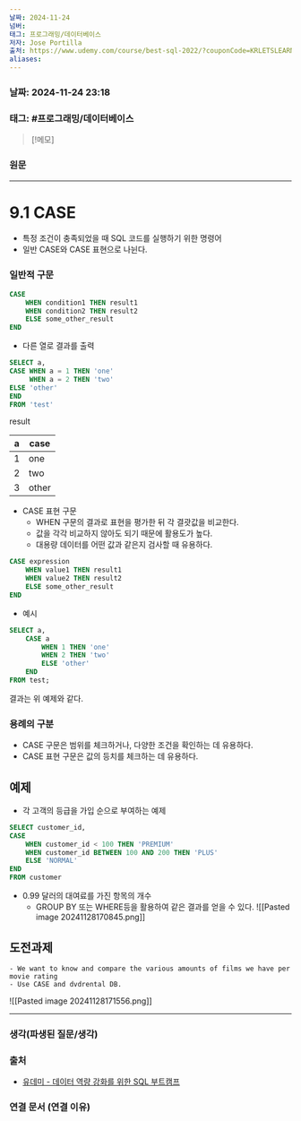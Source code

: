 ```yaml
---
날짜: 2024-11-24
넘버: 
태그: 프로그래밍/데이터베이스
저자: Jose Portilla
출처: https://www.udemy.com/course/best-sql-2022/?couponCode=KRLETSLEARNNOW
aliases:
---
```

### 날짜:  2024-11-24 23:18

### 태그: #프로그래밍/데이터베이스 

>[!메모]
>

### 원문
---
# 9.1 CASE
- 특정 조건이 충족되었을 때 SQL 코드를 실행하기 위한 명령어
- 일반 CASE와 CASE 표현으로 나뉜다.
### 일반적 구문
```sql
CASE
	WHEN condition1 THEN result1
	WHEN condition2 THEN result2
	ELSE some_other_result
END
```
- 다른 열로 결과를 출력
```sql
SELECT a,
CASE WHEN a = 1 THEN 'one'
 	 WHEN a = 2 THEN 'two'
ELSE 'other'
END
FROM 'test'
```
result

| a   | case  |
| --- | ----- |
| 1   | one   |
| 2   | two   |
| 3   | other |
- CASE 표현 구문
	- WHEN 구문의 결과로 표현을 평가한 뒤 각 결괏값을 비교한다.
	- 값을 각각 비교하지 않아도 되기 때문에 활용도가 높다.
	- 대용량 데이터를 어떤 값과 같은지 검사할 때 유용하다.
```sql
CASE expression
	WHEN value1 THEN result1
	WHEN value2 THEN result2
	ELSE some_other_result
END
```
- 예시
```sql
SELECT a,
	CASE a 
		WHEN 1 THEN 'one'
		WHEN 2 THEN 'two'
		ELSE 'other'
	END
FROM test;
```
결과는 위 예제와 같다.
### 용례의 구분
- CASE 구문은 범위를 체크하거나, 다양한 조건을 확인하는 데 유용하다.
- CASE 표현 구문은 값의 등치를 체크하는 데 유용하다.
## 예제
- 각 고객의 등급을 가입 순으로 부여하는 예제
```sql
SELECT customer_id, 
CASE
	WHEN customer_id < 100 THEN 'PREMIUM'
	WHEN customer_id BETWEEN 100 AND 200 THEN 'PLUS'
	ELSE 'NORMAL'
END
FROM customer
```
- 0.99 달러의 대여료를 가진 항목의 개수
	- GROUP BY 또는 WHERE등을 활용하여 같은 결과를 얻을 수 있다.
![[Pasted image 20241128170845.png]]
## 도전과제
```
- We want to know and compare the various amounts of films we have per movie rating
- Use CASE and dvdrental DB.
```
![[Pasted image 20241128171556.png]]

---
### 생각(파생된 질문/생각)

### 출처
- [유데미 - 데이터 역량 강화를 위한 SQL 부트캠프](https://www.udemy.com/course/best-sql-2022)

### 연결 문서 (연결 이유)
